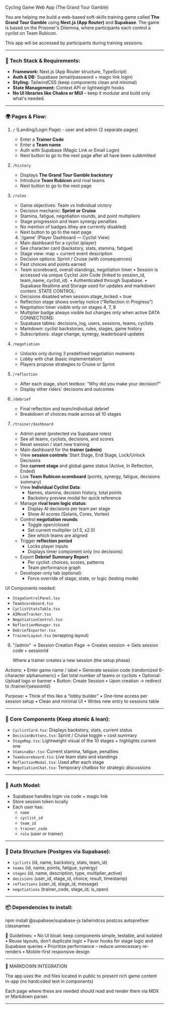 
Cycling Game Web App (The Grand Tour Gamble)

You are helping me build a web-based soft-skills training game called **The Grand Tour Gamble** using **Next.js (App Router)** and **Supabase**. The game is based on the Prisoner's Dilemma, where participants each control a cyclist on Team Rubicon.

This app will be accessed by participants during training sessions.

---

### 🔧 Tech Stack & Requirements:
- **Framework:** Next.js (App Router structure, TypeScript)
- **Auth & DB:** Supabase (email/password + magic link login)
- **Styling:** TailwindCSS (keep components clean and minimal)
- **State Management:** Context API or lightweight hooks
- **No UI libraries like Chakra or MUI** – keep it modular and build only what's needed.

---

### 🌍 Pages & Flow:

1. `/` (Landing/Login Page) - user and admin (2 separate pages)
   - Enter a **Trainer Code**
   - Enter a **Team name**
   - Auth with Supabase (Magic Link or Email Login)
   - Next button to go to the next page after all have been subbmitted

2. `/history`
   - Displays **The Grand Tour Gamble backstory**
   - Introduce **Team Rubicon** and rival teams
   - Next button to go to the next page

3. `/rules`
   - Game objectives: Team vs Individual victory
   - Decision mechanic: **Sprint or Cruise**
   - Stamina, fatigue, negotiation rounds, and point multipliers
   - Stage progression and team synergy penalties
   - No mention of badges (they are currently disabled)
   - Next button to go to the next page

   4. '/game' (Player Dashboard — Cyclist View)
   - Main dashboard for a cyclist (player)
   - See character card (backstory, stats, stamina, fatigue)
   - Stage view: map + current event description
   - Decision options: Sprint / Cruise (with consequences)
   - Past choices and points earned
   - Team scoreboard, overall standings, negotiation timer
   • Session is accessed via unique Cyclist Join Code (linked to session_id, team_name, cyclist_id).
   • Authenticated through Supabase.
   • Supabase Realtime and Storage used for updates and markdown content.
   STATE CONTROL:
   - Decisions disabled when session.stage_locked = true
   - Reflection stage shows overlay notice (“Reflection in Progress”)
   - Negotiation timer visible only on stages 4, 7, 9
   - Multiplier badge always visible but changes only when active
   DATA CONNECTIONS:
   - Supabase tables: decisions_log, users, sessions, teams, cyclists
   - Markdown: cyclist backstories, rules, stages, game history
   - Subscriptions: stage change, synergy, leaderboard updates


5. `/negotiation`
   - Unlocks only during 3 predefined negotiation moments
   - Lobby with chat (basic implementation)
   - Players propose strategies to Cruise or Sprint

6. `/reflection`
   - After each stage, short textbox: “Why did you make your decision?”
   - Display other riders' decisions and outcomes

7. `/debrief`
   - Final reflection and team/individual debrief
   - Breakdown of choices made across all 10 stages

8. `/trainer/dashboard`
   - Admin panel (protected via Supabase roles)
   - See all teams, cyclists, decisions, and scores
   - Reset session / start new training
   - Main dashboard for the **trainer (admin)**
   - View **session controls**: Start Stage, End Stage, Lock/Unlock Decisions
   - See **current stage** and global game status (Active, In Reflection, Ended)
   - Live **Team Rubicon scoreboard** (points, synergy, fatigue, decisions summary)
   - View **Individual Cyclist Data**:
     - Names, stamina, decision history, total points
     - Backstory preview modal for quick reference
   - Manage **rival team logic status**:
     - Display AI decisions per team per stage
     - Show AI scores (Solaris, Corex, Vortex)
   - Control **negotiation rounds**:
     - Toggle open/closed
     - Set current multiplier (x1.5, x2.0)
     - See which teams are aligned
   - Trigger **reflection period**
     - Locks player inputs
     - Displays timer component only (no decisions)
   - Export **Debrief Summary Report**:
     - Per cyclist: choices, scores, patterns
     - Team performance graph
   - Developer-only tab (optional):
     - Force override of stage, state, or logic (testing mode)

UI Components needed:
- `StageControlPanel.tsx`
- `TeamScoreboard.tsx`
- `CyclistStatsTable.tsx`
- `AIMoveTracker.tsx`
- `NegotiationControl.tsx`
- `ReflectionManager.tsx`
- `DebriefExporter.tsx`
- `TrainerLayout.tsx` (wrapping layout)


9. "/admin" → Session Creation Page
   → Creates session
   → Gets session code + sessionId

   Where a trainer creates a new session (the setup phase)

Actions:
	•	Enter game name / label
	•	Generate session code (randomized 6-character alphanumeric)
	•	Set total number of teams or cyclists
	•	Optional: Upload logo or banner
	•	Button: Create Session
	•	Upon creation → redirect to /trainer/{sessionId}

Purpose:
	•	Think of this like a “lobby builder”
	•	One-time access per session setup
	•	Clean and minimal UI
	•	Writes new entry to sessions table

---

### 🧩 Core Components (Keep atomic & lean):

- `CyclistCard.tsx`: Displays backstory, stats, current status
- `DecisionButtons.tsx`: Sprint / Cruise toggle + cost summary
- `StageMap.tsx`: Lightweight visual of the 10 stages + highlights current one
- `StaminaBar.tsx`: Current stamina, fatigue, penalties
- `TeamScoreboard.tsx`: Live team stats and standings
- `ReflectionModal.tsx`: Used after each stage
- `NegotiationChat.tsx`: Temporary chatbox for strategic discussions

---

### 🔐 Auth Model:
- Supabase handles login via code + magic link
- Store session token locally
- Each user has:
  - `name`
  - `cyclist_id`
  - `team_id`
  - `trainer_code`
  - `role` (user or trainer)

---

### 🧠 Data Structure (Postgres via Supabase):

- `cyclists` (id, name, backstory, stats, team_id)
- `teams` (id, name, points, fatigue, synergy)
- `stages` (id, name, description, type, multiplier_active)
- `decisions` (user_id, stage_id, choice, result, timestamp)
- `reflections` (user_id, stage_id, message)
- `negotiations` (trainer_code, stage_id, is_open)

---

### 📦 Dependencies to install:

npm install @supabase/supabase-js tailwindcss postcss autoprefixer classnames

🎯 Guidelines:
• No UI bloat: keep components simple, testable, and isolated
• Reuse layouts, don’t duplicate logic
• Favor hooks for stage logic and Supabase queries
• Prioritize performance – reduce unnecessary re-renders
• Mobile-first responsive design

---

📘 MARKDOWN INTEGRATION

The app uses the .md files located in public to present rich game content in-app (no hardcoded text in components)

Each page where these are needed should read and render them via MDX or Markdown parser.

---

